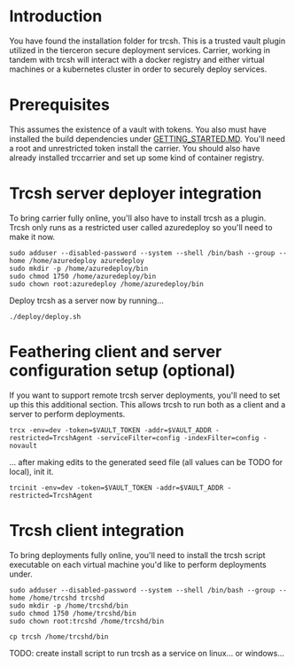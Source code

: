 # Introduction 
You have found the installation folder for trcsh.  This is a trusted vault
plugin utilized in the tierceron secure deployment services.  Carrier, working
in tandem with trcsh will interact with a docker registry and either virtual machines 
or a kubernetes cluster in order to securely deploy services.

# Prerequisites
This assumes the existence of a vault with tokens.  You also must have installed the build dependencies under [GETTING_STARTED.MD](../../GETTING_STARTED.MD#command-line-building-via-makefile). You'll need a root and unrestricted token install the carrier.  You should also have already installed trccarrier and set up some kind of container
registry.

# Trcsh server deployer integration
To bring carrier fully online, you'll also have to install trcsh as a plugin.  Trcsh only runs as a restricted user called azuredeploy so you'll need to make it now.

```
sudo adduser --disabled-password --system --shell /bin/bash --group --home /home/azuredeploy azuredeploy
sudo mkdir -p /home/azuredeploy/bin
sudo chmod 1750 /home/azuredeploy/bin
sudo chown root:azuredeploy /home/azuredeploy/bin
```

Deploy trcsh as a server now by running...

```
./deploy/deploy.sh
```

# Feathering client and server configuration setup (optional)
If you want to support remote trcsh server deployments, you'll need to set up this this additional section.
This allows trcsh to run both as a client and a server to perform deployments.

```
trcx -env=dev -token=$VAULT_TOKEN -addr=$VAULT_ADDR -restricted=TrcshAgent -serviceFilter=config -indexFilter=config -novault
```

... after making edits to the generated seed file (all values can be TODO for local), init it.

```
trcinit -env=dev -token=$VAULT_TOKEN -addr=$VAULT_ADDR -restricted=TrcshAgent
```



# Trcsh client integration
To bring deployments fully online, you'll need to install the trcsh script executable on each virtual
machine you'd like to perform deployments under.

```
sudo adduser --disabled-password --system --shell /bin/bash --group --home /home/trcshd trcshd
sudo mkdir -p /home/trcshd/bin
sudo chmod 1750 /home/trcshd/bin
sudo chown root:trcshd /home/trcshd/bin

cp trcsh /home/trcshd/bin

```

TODO: create install script to run trcsh as a service on linux... or windows...